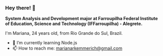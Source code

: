 ### Hey there! 👋


**System Analysis and Development major at Farroupilha Federal Institute of Education, Science and Technology (IFFarroupilha) - Alegrete.**

I'm Mariana, 24 years old, from Rio Grande do Sul, Brazil.

- 🌱 I’m currently learning Node.js
- 📫 How to reach me: marianarkemmerich@gmail.com
